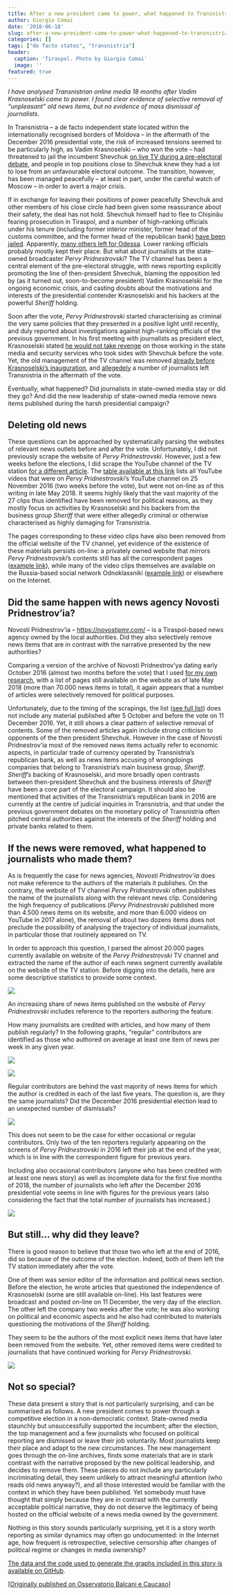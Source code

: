 ```yaml
---
title: After a new president came to power, what happened to Transnistria’s media?
author: Giorgio Comai
date: '2018-06-18'
slug: after-a-new-president-came-to-power-what-happened-to-transnistria-s-media
categories: []
tags: ["de facto states", "transnistria"]
header:
  caption: 'Tiraspol. Photo by Giorgio Comai'
  image: ''
featured: true
---
```



*I have analysed Transnistrian online media 18 months after Vadim Krasnoselski came to power. I found clear evidence of selective removal of “unpleasant” old news items, but no evidence of mass dismissal of journalists.*

In Transnistria – a de facto independent state located within the internationally recognised borders of Moldova – in the aftermath of the December 2016 presidential vote, the risk of increased tensions seemed to be particularly high, as Vadim Krasnoselski – who won the vote – had threatened to jail the incumbent Shevchuk [on live TV during a pre-electoral debate](https://youtu.be/V_HC6UOEzjk?t=10m16s), and people in top positions close to Shevchuk knew they had a lot to lose from an unfavourable electoral outcome. The transition, however, has been managed peacefully – at least in part, under the careful watch of Moscow – in order to avert a major crisis.

If in exchange for leaving their positions of power peacefully Shevchuk and other members of his close circle had been given some reassurance about their safety, the deal has not hold. Shevchuk himself had to flee to Chișinău fearing prosecution in Tiraspol, and a number of high-ranking officials under his tenure (including former interior minister, former head of the customs committee, and the former head of the republican bank) [have been jailed](https://tv.pgtrk.ru/ru/news/20170929/61775). Apparently, [many others left for Odessa](http://mk.kn.md/articles/2017/02/23/eksglava-kgb-pridnestrovya-pokhishhen-neizvestnymi.html). Lower ranking officials probably mostly kept their place. But what about journalists at the state-owned broadcaster *Pervy Pridnestrovski*? The TV channel has been a central element of the pre-electoral struggle, with news reporting explicitly promoting the line of then-president Shvechuk, blaming the opposition led by (as it turned out, soon-to-become president) Vadim Krasnoselski for the ongoing economic crisis, and casting doubts about the motivations and interests of the presidential contender Krasnoselski and his backers at the powerful *Sheriff* holding.

Soon after the vote, *Pervy Pridnestrovski* started characterising as criminal the very same policies that they presented in a positive light until recently, and duly reported about investigations against high-ranking officials of the previous government. In his first meeting with journalists as president elect, Krasnoselski stated [he would not take revenge](http://presidential-power.com/?cat=1046) on those working in the state media and security services who took sides with Shevchuk before the vote. Yet, the old management of the TV channel was removed [already before Krasnoselski’s inauguration](http://newsmaker.md/rus/novosti/smi-pod-kontrolem-novaya-vlast-v-pridnestrove-nachala-kadrovye-perestanovki-28874), and [allegedely](https://alfa24.online/2017/07/15/ne-teh-laikaes-uvolnaisa-zurnalisty) a number of journalists left Transnistria in the aftermath of the vote.

Eventually, what happened? Did journalists in state-owned media stay or did they go? And did the new leadership of state-owned media remove news items published during the harsh presidential campaign?

## Deleting old news

These questions can be approached by systematically parsing the websites of relevant news outlets before and after the vote. Unfortunately, I did not previously scrape the website of *Pervy Pridnestrovski*. However, just a few weeks before the elections, I did scrape the YouTube channel of the TV station [for a different article](http://presidential-power.com/?p=5667). The [table available at this link](https://github.com/giocomai/transnistria_media_post_election_2018/blob/master/PervyPridnestrovskiRemovedYT.csv) lists all YouTube videos that were on *Pervy Pridnestrovski*’s YouTube channel on 25 November 2016 (two weeks before the vote), but were not on-line as of this writing in late May 2018. It seems highly likely that the vast majority of the 27 clips thus identified have been removed for political reasons, as they mostly focus on activities by Krasnoselski and his backers from the business group *Sheriff* that were either allegedly criminal or otherwise characterised as highly damaging for Transnistria.

The pages corresponding to these video clips have also been removed from the official website of the TV channel, yet evidence of the existence of these materials persists on-line: a privately owned website that mirrors *Pervy Pridnestrovski*’s contents still has all the correspondent pages ([example link](http://novostipmr.ru/video/1tv/2016-06-majoneznaya-panika/)), while many of the video clips themselves are available on the Russia-based social network Odnoklassniki ([example link](https://m.ok.ru/video/11387667741)) or elsewhere on the Internet.

## Did the same happen with news agency Novosti Pridnestrov’ia?

Novosti Pridnestrov’ia – https://novostipmr.com/ – is a Tiraspol-based news agency owned by the local authorities. Did they also selectively remove news items that are in contrast with the narrative presented by the new authorities?

Comparing a version of the archive of Novosti Pridnestrov’ya dating early October 2016 (almost two months before the vote) that I used [for my own research](https://giorgiocomai.eu/2018/04/08/non-recognition-is-the-symptom-not-the-cause/), with a list of pages still available on the website as of late May 2018 (more than 70.000 news items in total), it again appears that a number of articles were selectively removed for political purposes.

Unfortunately, due to the timing of the scrapings, the list ([see full list](https://github.com/giocomai/transnistria_media_post_election_2018/blob/master/NovostiPmrRemovedYT.csv)) does not include any material published after 5 October and before the vote on 11 December 2016. Yet, it still shows a clear pattern of selective removal of contents. Some of the removed articles again include strong criticism to opponents of the then president Shevchuk. However in the case of Novosti Pridnestrov’ia most of the removed news items actually refer to economic aspects, in particular trade of currency operated by Transnistria’s republican bank, as well as news items accusing of wrongdoings companies that belong to Transnistria’s main business group, *Sheriff*. *Sheriff*’s backing of Krasnoselski, and more broadly open contrasts between then-president Shevchuk and the business interests of *Sheriff* have been a core part of the electoral campaign. It should also be mentioned that activities of the Transnistria’s republican bank in 2016 are currently at the centre of judicial inquiries in Transnistria, and that under the previous government debates on the monetary policy of Transnistria often pitched central authorities against the interests of the *Sheriff* holding and private banks related to them.

## If the news were removed, what happened to journalists who made them?

As is frequently the case for news agencies, *Novosti Pridnestrov’ia* does not make reference to the authors of the materials it publishes. On the contrary, the website of TV channel *Pervy Pridnestrovski* often publishes the name of the journalists along with the relevant news clip. Considering the high frequency of publications (*Pervy Pridnestrovski* published more than 4.500 news items on its website, and more than 6.000 videos on YouTube in 2017 alone), the removal of about two dozens items does not preclude the possibility of analysing the trajectory of individual journalists, in particular those that routinely appeared on TV.

In order to approach this question, I parsed the almost 20.000 pages currently available on website of the *Pervy Pridnestrovski* TV channel and extracted the name of the author of each news segment currently available on the website of the TV station. Before digging into the details, here are some descriptive statistics to provide some context.

![](authorAvailablePP.png)

An increasing share of news items published on the website of *Pervy Pridnestrovski* includes reference to the reporters authoring the feature.

How many journalists are credited with articles, and how many of them publish regularly? In the following graphs, “regular” contributors are identified as those who authored on average at least one item of news per week in any given year.

![](regularContributorsPP.png)

![](articlesByRegular_PP.png)

Regular contributors are behind the vast majority of news items for which the author is credited in each of the last five years. The question is, are they the same journalists? Did the December 2016 presidential election lead to an unexpected number of dismissals?

![](regularLeavePP.png)

This does not seem to be the case for either occasional or regular contributors. Only two of the ten reporters regularly appearing on the screens of *Pervy Pridnestrovski* in 2016 left their job at the end of the year, which is in line with the correspondent figure for previous years.

Including also occasional contributors (anyone who has been credited with at least one news story) as well as incomplete data for the first five months of 2018, the number of journalists who left after the December 2016 presidential vote seems in line with figures for the previous years (also considering the fact that the total number of journalists has increased.)

![](allLeave_PP.png)

## But still… why did they leave?

There is good reason to believe that those two who left at the end of 2016, did so because of the outcome of the election. Indeed, both of them left the TV station immediately after the vote.

One of them was senior editor of the information and political news section. Before the election, he wrote articles that questioned the independence of Krasnoselski (some are still available on-line). His last features were broadcast and posted on-line on 11 December, the very day of the election. The other left the company two weeks after the vote; he was also working on political and economic aspects and he also had contributed to materials questioning the motivations of the *Sheriff* holding.

They seem to be the authors of the most explicit news items that have later been removed from the website. Yet, other removed items were credited to journalists that have continued working for *Pervy Pridnestrovski*.

![](leftIn2017.png)

## Not so special?

These data present a story that is not particularly surprising, and can be summarised as follows. A new president comes to power through a competitive election in a non-democratic context. State-owned media staunchly but unsuccessfully supported the incumbent; after the election, the top management and a few journalists who focused on political reporting are dismissed or leave their job voluntarily. Most journalists keep their place and adapt to the new circumstances. The new management goes through the on-line archives, finds some materials that are in stark contrast with the narrative proposed by the new political leadership, and decides to remove them. These pieces do not include any particularly incriminating detail, they seem unlikely to attract meaningful attention (who reads old news anyway?), and all those interested would be familiar with the context in which they have been published. Yet somebody must have thought that simply because they are in contrast with the currently acceptable political narrative, they do not deserve the legitimacy of being hosted on the official website of a news media owned by the government.

Nothing in this story sounds particularly surprising, yet it is a story worth reporting as similar dynamics may often go undocumented: in the Internet age, how frequent is retrospective, selective censorship after changes of political regime or changes in media ownership?

[The data and the code used to generate the graphs included in this story is available on GitHub](https://github.com/giocomai/transnistria_media_post_election_2018).

[[Originally published on Osservatorio Balcani e Caucaso](https://www.balcanicaucaso.org/eng/Areas/Transnistria/After-a-new-president-came-to-power-what-happened-to-Transnistria-s-media-188493)]
